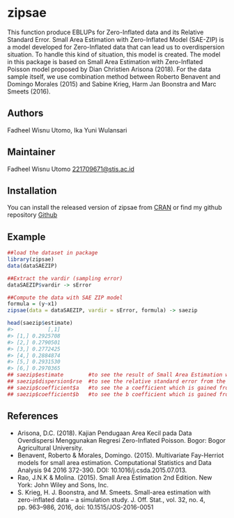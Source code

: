 
<!-- README.md is generated from README.Rmd. Please edit that file -->

# zipsae

<!-- badges: start -->
<!-- badges: end -->

This function produce EBLUPs for Zero-Inflated data and its Relative
Standard Error. Small Area Estimation with Zero-Inflated Model (SAE-ZIP)
is a model developed for Zero-Inflated data that can lead us to
overdispersion situation. To handle this kind of situation, this model
is created. The model in this package is based on Small Area Estimation
with Zero-Inflated Poisson model proposed by Dian Christien Arisona
(2018). For the data sample itself, we use combination method between
Roberto Benavent and Domingo Morales (2015) and Sabine Krieg, Harm Jan
Boonstra and Marc Smeets (2016).

## Authors

Fadheel Wisnu Utomo, Ika Yuni Wulansari

## Maintainer

Fadheel Wisnu Utomo <221709671@stis.ac.id>

## Installation

You can install the released version of zipsae from
[CRAN](https://CRAN.R-project.org) or find my github repository
[Github](https://github.com/dheel)

## Example

``` r
##load the dataset in package
library(zipsae)
data(dataSAEZIP)

##Extract the vardir (sampling error)
dataSAEZIP$vardir -> sError

##Compute the data with SAE ZIP model
formula = (y~x1)
zipsae(data = dataSAEZIP, vardir = sError, formula) -> saezip

head(saezip$estimate)
#>           [,1]
#> [1,] 0.2925708
#> [2,] 0.2790501
#> [3,] 0.2772425
#> [4,] 0.2884874
#> [5,] 0.2931530
#> [6,] 0.2970365
## saezip$estimate        #to see the result of Small Area Estimation with Zero-Inflated Model
## saezip$dispersion$rse  #to see the relative standard error from the estimation
## saezip$coefficient$a   #to see the a coefficient which is gained from the non-zero compilation data
## saezip$coefficient$b   #to see the b coefficient which is gained from the complete compilation data.
```

## References

-   Arisona, D.C. (2018). Kajian Pendugaan Area Kecil pada Data
    Overdispersi Menggunakan Regresi Zero-Inflated Poisson. Bogor: Bogor
    Agricultural University.
-   Benavent, Roberto & Morales, Domingo. (2015). Multivariate
    Fay-Herriot models for small area estimation. Computational
    Statistics and Data Analysis 94 2016 372-390. DOI:
    10.1016/j.csda.2015.07.013.
-   Rao, J.N.K & Molina. (2015). Small Area Estimation 2nd Edition. New
    York: John Wiley and Sons, Inc.
-   S. Krieg, H. J. Boonstra, and M. Smeets. Small-area estimation with
    zero-inflated data – a simulation study. J. Off. Stat., vol. 32, no.
    4, pp. 963–986, 2016, doi: 10.1515/JOS-2016-0051
